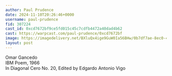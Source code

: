 ```yaml
---
author: Paul Prudence
date: 2024-11-10T20:26:46+0000
username: paul-prudence
fid: 307224
cast_id: 0xcd7672bf9ce5fd015c45c7cdfb4472a40dad4b62
cast: https://warpcast.com/paul-prudence/0xcd7672bf
image: https://imagedelivery.net/BXluQx4ige9GuW0Ia56BHw/0b7df7ae-8ec0-46b5-aae5-9df8e318c800/original
layout: post
---
```

Omar Gancedo  
IBM Poem, 1966  
In Diagonal Cero No. 20, Edited by Edgardo Antonio Vigo  

<img src='https://imagedelivery.net/BXluQx4ige9GuW0Ia56BHw/0b7df7ae-8ec0-46b5-aae5-9df8e318c800/original' alt='' referrerpolicy='no-referrer'/>